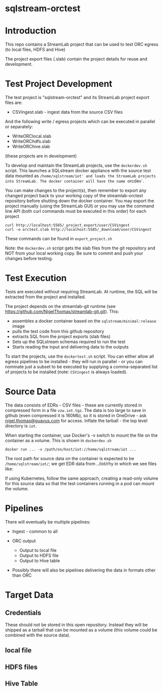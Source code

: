 # sqlstream-orctest

# Introduction

This repo contains a StreamLab project that can be used to test ORC egress (to local files, HDFS and Hive)

The project export files (.slab) contain the project details for reuse and development. 


# Test Project Development 

The test project is "sqlstream-orctest" and its StreamLab project export files are:

* CSVingest.slab - ingest data from the source CSV files

And the following write / egress projects which can be executed in parallel or separately:

* WriteORClocal.slab
* WriteORChdfs.slab
* WriteORChive.slab 

(these projects are in development)

To develop and maintain the StreamLab projects, use the `dockerdev.sh` script. This launches a SQLstream docker appliance with the source test data mounted as 
`/home/sqlstream/iot' and loads the StreamLab projects into StreamLab. The docker container will have the name `orcdev`.

You can make changes to the project(s), then remember to export any changed project back to your working copy of the streamlab-orctest repository
before shutting down the docker container. You may export the project manually (using the StreamLab GUI) or you may use the command
line API (both curl commands must be executed in this order) for each project

```
curl http://localhost:5585/_project_export/user/CSVingest
curl -o orctest.slab http://localhost:5585/_download/user/CSVingest
```

These commands can be found in `export_project.sh`

Note: the `dockerdev.sh` script gets the slab files from the git repository and NOT from your local working copy. Be sure to commit and push your changes before testing.

# Test Execution

Tests are executed without requiring StreamLab. At runtime, the SQL will be extracted from the project and installed. 

The project depends on the streamlab-git runtime (see https://github.com/NigelThomas/streamlab-git.git). This:

* assembles a docker container based on the `sqlstream/minimal:release` image
* pulls the test code from this github repository
* extracts SQL from the project exports (slab files)
* Sets up the SQLstream schemas required to run the test
* Starts reading the input and delivering data to the outputs

To start the projects, use the `dockertest.sh` script. You can either allow all egress pipelines to be installed - they will run in parallel - or you can nominate just a subset to
be executed by supplying a comma-separated list of projects to be installed (note: `CSVingest` is always loaded).

# Source Data

The data consists of EDRs - CSV files - these are currently stored in compressed form in a file `vzw.iot.tgz`.
The data is too large to save in github (even compressed it is 160Mb), so it is stored in OneDrive - ask nigel.thomas@guavus.com for access. Inflate the tarball - the top level directory is `iot`.

When starting the container, use Docker's -v switch to mount the file on the container as a volume. This is shown in `dockerdev.sh`

```
docker run ... -v /path/on/host/iot://home/sqlstream/iot ...
```

The root path for source data on the container is expected to be `/home/sqlstream/iot/`; we get EDR data from ../iot/rhy in which we see files like:



If using Kubernetes, follow the same approach, creating a read-only volume for this source data so that the test containers running in a pod can mount the volume.


# Pipelines

There will eventually be multiple pipelines:

* Ingest - common to all

* ORC output
  * Output to local file
  * Output to HDFS file
  * Output to Hive table

* Possibly there will also be pipelines delivering the data in formats other than ORC


# Target Data

## Credentials

These should not be stored in this open repository. Instead they will be shipped as a tarball that can be mounted as a volume (this volume could be combined with the source data).

## local file

## HDFS files

## Hive Table


